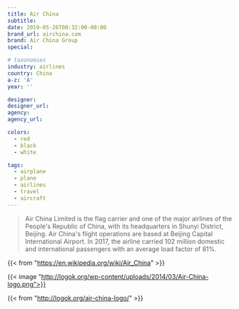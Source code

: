 ```yaml
---
title: Air China
subtitle: 
date: 2019-05-26T00:32:00-00:00
brand_url: airchina.com
brand: Air China Group
special: 

# taxonomies
industry: airlines
country: China
a-z: 'A'
year: ''

designer:
designer_url:
agency: 
agency_url: 

colors:
  - red
  - black
  - white

tags:
  - airplane
  - plane
  - airlines
  - travel
  - aircraft
---
```

> Air China Limited is the flag carrier and one of the major airlines of the People's Republic of China, with its headquarters in Shunyi District, Beijing. Air China's flight operations are based at Beijing Capital International Airport. In 2017, the airline carried 102 million domestic and international passengers with an average load factor of 81%. 

{{< from "https://en.wikipedia.org/wiki/Air_China" >}}

{{< image "http://logok.org/wp-content/uploads/2014/03/Air-China-logo.png">}}

{{< from "http://logok.org/air-china-logo/" >}}